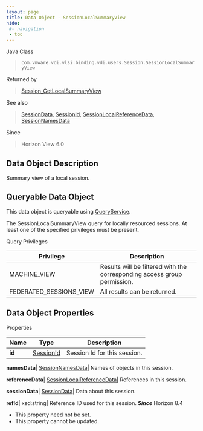 ```yaml
---
layout: page
title: Data Object - SessionLocalSummaryView
hide:
 #- navigation
 - toc
---
```






Java Class  
> `com.vmware.vdi.vlsi.binding.vdi.users.Session.SessionLocalSummaryView`

Returned by  
> [Session_GetLocalSummaryView](vdi.users.Session.md#getLocalSummaryView)

See also  
> [SessionData](vdi.users.Session.SessionData.md), [SessionId](vdi.entity.SessionId.md), [SessionLocalReferenceData](vdi.users.Session.SessionLocalReferenceData.md), [SessionNamesData](vdi.users.Session.SessionNamesData.md)

Since  
> Horizon View 6.0


## Data Object Description 

Summary view of a local session. 

##  Queryable Data Object 

This data object is queryable using [QueryService](vdi.query.QueryService.md "QueryService"). 

The SessionLocalSummaryView query for locally resourced sessions. At least one of the specified privileges must be present. 

Query Privileges 

Privilege |  Description   
---|---  
MACHINE_VIEW|  Results will be filtered with the corresponding access group permission.   
FEDERATED_SESSIONS_VIEW|  All results can be returned.   
  


## Data Object Properties

Properties

Name |  Type |  Description   
---|---|---  
**id**| [SessionId](vdi.entity.SessionId.md)|  Session Id for this session.   
  
**namesData**| [SessionNamesData](vdi.users.Session.SessionNamesData.md)|  Names of objects in this session.   
  
**referenceData**| [SessionLocalReferenceData](vdi.users.Session.SessionLocalReferenceData.md)|  References in this session.   
  
**sessionData**| [SessionData](vdi.users.Session.SessionData.md)|  Data about this session.   
  
**refId**|  xsd:string|  Reference ID used for this session.  **_Since_** Horizon 8.4  


* This property need not be set.
* This property cannot be updated.

  
  
  
  
  
  
